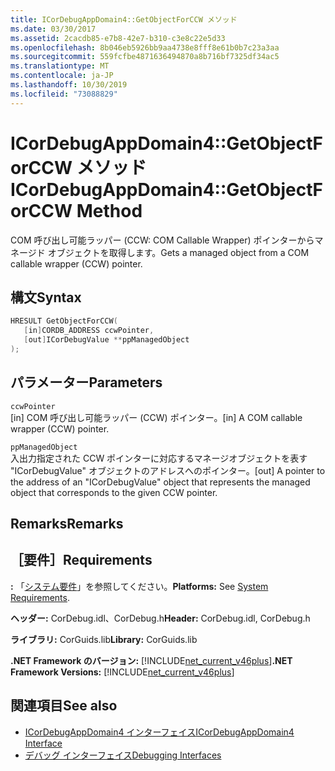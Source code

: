 ```yaml
---
title: ICorDebugAppDomain4::GetObjectForCCW メソッド
ms.date: 03/30/2017
ms.assetid: 2cacdb85-e7b8-42e7-b310-c3e8c22e5d33
ms.openlocfilehash: 8b046eb5926bb9aa4738e8fff8e61b0b7c23a3aa
ms.sourcegitcommit: 559fcfbe4871636494870a8b716bf7325df34ac5
ms.translationtype: MT
ms.contentlocale: ja-JP
ms.lasthandoff: 10/30/2019
ms.locfileid: "73088829"
---
```

# <a name="icordebugappdomain4getobjectforccw-method"></a><span data-ttu-id="0887a-102">ICorDebugAppDomain4::GetObjectForCCW メソッド</span><span class="sxs-lookup"><span data-stu-id="0887a-102">ICorDebugAppDomain4::GetObjectForCCW Method</span></span>
<span data-ttu-id="0887a-103">COM 呼び出し可能ラッパー (CCW: COM Callable Wrapper) ポインターからマネージド オブジェクトを取得します。</span><span class="sxs-lookup"><span data-stu-id="0887a-103">Gets a managed object from a COM callable wrapper (CCW) pointer.</span></span>  
  
## <a name="syntax"></a><span data-ttu-id="0887a-104">構文</span><span class="sxs-lookup"><span data-stu-id="0887a-104">Syntax</span></span>  
  
```cpp  
HRESULT GetObjectForCCW(  
   [in]CORDB_ADDRESS ccwPointer,   
   [out]ICorDebugValue **ppManagedObject  
);  
```  
  
## <a name="parameters"></a><span data-ttu-id="0887a-105">パラメーター</span><span class="sxs-lookup"><span data-stu-id="0887a-105">Parameters</span></span>  
 `ccwPointer`  
 <span data-ttu-id="0887a-106">[in] COM 呼び出し可能ラッパー (CCW) ポインター。</span><span class="sxs-lookup"><span data-stu-id="0887a-106">[in] A COM callable wrapper (CCW) pointer.</span></span>  
  
 `ppManagedObject`  
 <span data-ttu-id="0887a-107">入出力指定された CCW ポインターに対応するマネージオブジェクトを表す "ICorDebugValue" オブジェクトのアドレスへのポインター。</span><span class="sxs-lookup"><span data-stu-id="0887a-107">[out] A pointer to the address of an "ICorDebugValue" object that represents the managed object that corresponds to the given CCW pointer.</span></span>  
  
## <a name="remarks"></a><span data-ttu-id="0887a-108">Remarks</span><span class="sxs-lookup"><span data-stu-id="0887a-108">Remarks</span></span>  
  
## <a name="requirements"></a><span data-ttu-id="0887a-109">［要件］</span><span class="sxs-lookup"><span data-stu-id="0887a-109">Requirements</span></span>  
 <span data-ttu-id="0887a-110">**:** 「[システム要件](../../../../docs/framework/get-started/system-requirements.md)」を参照してください。</span><span class="sxs-lookup"><span data-stu-id="0887a-110">**Platforms:** See [System Requirements](../../../../docs/framework/get-started/system-requirements.md).</span></span>  
  
 <span data-ttu-id="0887a-111">**ヘッダー:** CorDebug.idl、CorDebug.h</span><span class="sxs-lookup"><span data-stu-id="0887a-111">**Header:** CorDebug.idl, CorDebug.h</span></span>  
  
 <span data-ttu-id="0887a-112">**ライブラリ:** CorGuids.lib</span><span class="sxs-lookup"><span data-stu-id="0887a-112">**Library:** CorGuids.lib</span></span>  
  
 <span data-ttu-id="0887a-113">**.NET Framework のバージョン:** [!INCLUDE[net_current_v46plus](../../../../includes/net-current-v46plus-md.md)]</span><span class="sxs-lookup"><span data-stu-id="0887a-113">**.NET Framework Versions:** [!INCLUDE[net_current_v46plus](../../../../includes/net-current-v46plus-md.md)]</span></span>  
  
## <a name="see-also"></a><span data-ttu-id="0887a-114">関連項目</span><span class="sxs-lookup"><span data-stu-id="0887a-114">See also</span></span>

- [<span data-ttu-id="0887a-115">ICorDebugAppDomain4 インターフェイス</span><span class="sxs-lookup"><span data-stu-id="0887a-115">ICorDebugAppDomain4 Interface</span></span>](../../../../docs/framework/unmanaged-api/debugging/icordebugappdomain4-interface.md)
- [<span data-ttu-id="0887a-116">デバッグ インターフェイス</span><span class="sxs-lookup"><span data-stu-id="0887a-116">Debugging Interfaces</span></span>](../../../../docs/framework/unmanaged-api/debugging/debugging-interfaces.md)
